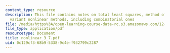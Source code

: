 ```yaml
---
content_type: resource
description: This file contains notes on total least squares, method of total inversion,
  variant nonlinear methods, including combinatorial ones
file: /media/https%3A/open-learning-course-data-rc.s3.amazonaws.com/12-864-inference-from-data-and-models-spring-2005/0c129cf368b953389c4ef932799c2287_nonlinear_3_7.pdf
file_type: application/pdf
resourcetype: Document
title: nonlinear_3_7.pdf
uid: 0c129cf3-68b9-5338-9c4e-f932799c2287
---
```

